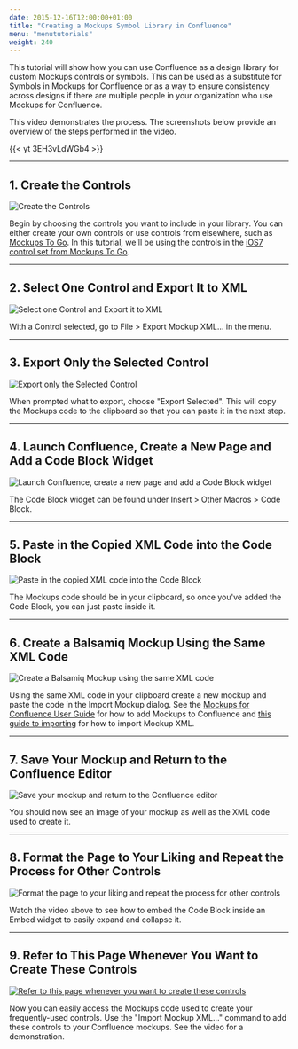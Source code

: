 ```yaml
---
date: 2015-12-16T12:00:00+01:00
title: "Creating a Mockups Symbol Library in Confluence"
menu: "menututorials"
weight: 240
---
```


This tutorial will show how you can use Confluence as a design library for custom Mockups controls or symbols. This can be used as a substitute for Symbols in Mockups for Confluence or as a way to ensure consistency across designs if there are multiple people in your organization who use Mockups for Confluence.

This video demonstrates the process. The screenshots below provide an overview of the steps performed in the video.

{{< yt 3EH3vLdWGb4 >}}

* * *

## 1\. Create the Controls

![Create the Controls](https://media.balsamiq.com/img/support/guides/Creating_a_Mockups_Design_Library_in_Confluence/media_1386357940922.png)

Begin by choosing the controls you want to include in your library. You can either create your own controls or use controls from elsewhere, such as [Mockups To Go](https://mockupstogo.mybalsamiq.com/). In this tutorial, we'll be using the controls in the [iOS7 control set from Mockups To Go](https://mockupstogo.mybalsamiq.com/projects/ios/iOS7%20Controls).

* * *

## 2\. Select One Control and Export It to XML

![Select one Control and Export it to XML](https://media.balsamiq.com/img/support/guides/Creating_a_Mockups_Design_Library_in_Confluence/media_1386358057710.png)

With a Control selected, go to File > Export Mockup XML... in the menu.

* * *

## 3\. Export Only the Selected Control

![Export only the Selected Control](https://media.balsamiq.com/img/support/guides/Creating_a_Mockups_Design_Library_in_Confluence/media_1386358130763.png)

When prompted what to export, choose "Export Selected". This will copy the Mockups code to the clipboard so that you can paste it in the next step.

* * *

## 4\. Launch Confluence, Create a New Page and Add a Code Block Widget

![Launch Confluence, create a new page and add a Code Block widget](https://media.balsamiq.com/img/support/guides/Creating_a_Mockups_Design_Library_in_Confluence/media_1386358778304.png)

The Code Block widget can be found under Insert > Other Macros > Code Block.

* * *

## 5\. Paste in the Copied XML Code into the Code Block

![Paste in the copied XML code into the Code Block](https://media.balsamiq.com/img/support/guides/Creating_a_Mockups_Design_Library_in_Confluence/media_1386358681723.png)

The Mockups code should be in your clipboard, so once you've added the Code Block, you can just paste inside it.

* * *

## 6\. Create a Balsamiq Mockup Using the Same XML Code

![Create a Balsamiq Mockup using the same XML code](https://media.balsamiq.com/img/support/guides/Creating_a_Mockups_Design_Library_in_Confluence/media_1386359032885.png)

Using the same XML code in your clipboard create a new mockup and paste the code in the Import Mockup dialog. See the [Mockups for Confluence User Guide](https://docs.balsamiq.com/confluence/user-guide/) for how to add Mockups to Confluence and [this guide to importing](/plugins/importtoatlassian/#import) for how to import Mockup XML.

* * *

## 7\. Save Your Mockup and Return to the Confluence Editor

![Save your mockup and return to the Confluence editor](https://media.balsamiq.com/img/support/guides/Creating_a_Mockups_Design_Library_in_Confluence/media_1386358934799.png)

You should now see an image of your mockup as well as the XML code used to create it.

* * *

## 8\. Format the Page to Your Liking and Repeat the Process for Other Controls

![Format the page to your liking and repeat the process for other controls](https://media.balsamiq.com/img/support/guides/Creating_a_Mockups_Design_Library_in_Confluence/media_1386360648515.png)

Watch the video above to see how to embed the Code Block inside an Embed widget to easily expand and collapse it.

* * *

## 9\. Refer to This Page Whenever You Want to Create These Controls

[![Refer to this page whenever you want to create these controls](https://media.balsamiq.com/img/support/guides/Creating_a_Mockups_Design_Library_in_Confluence/media_1386360810485.png)](https://media.balsamiq.com/img/support/guides/Creating_a_Mockups_Design_Library_in_Confluence/media_1386360810485_lg.png "9\. Refer to this page whenever you want to create these controls")

Now you can easily access the Mockups code used to create your frequently-used controls. Use the "Import Mockup XML..." command to add these controls to your Confluence mockups. See the video for a demonstration.
